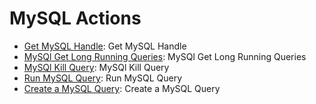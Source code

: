 
# MySQL Actions
* [Get MySQL Handle](https://github.com/unskript/Awesome-CloudOps-Automation/tree/master/MySQL/legos/mysql_get_handle/README.md): Get MySQL Handle
* [MySQl Get Long Running Queries](https://github.com/unskript/Awesome-CloudOps-Automation/tree/master/MySQL/legos/mysql_get_long_run_queries/README.md): MySQl Get Long Running Queries
* [MySQl Kill Query](https://github.com/unskript/Awesome-CloudOps-Automation/tree/master/MySQL/legos/mysql_kill_query/README.md): MySQl Kill Query
* [Run MySQL Query](https://github.com/unskript/Awesome-CloudOps-Automation/tree/master/MySQL/legos/mysql_read_query/README.md): Run MySQL Query
* [Create a MySQL Query](https://github.com/unskript/Awesome-CloudOps-Automation/tree/master/MySQL/legos/mysql_write_query/README.md): Create a MySQL Query
